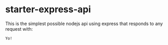 # starter-express-api

This is the simplest possible nodejs api using express that responds to any request with: 
```
Yo!
```


